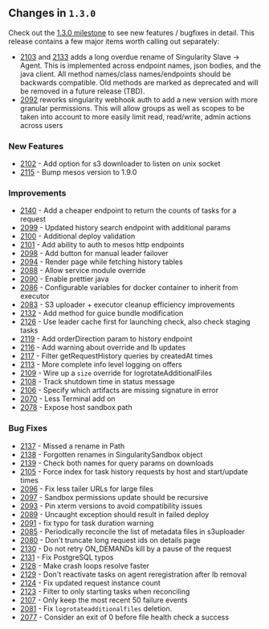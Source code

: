 ## Changes in `1.3.0`

Check out the [1.3.0 milestone](https://github.com/HubSpot/Singularity/milestone/44) to see new features / bugfixes in detail. This release contains a few major items worth calling out separately:

- [2103](https://github.com/HubSpot/Singularity/pull/2103) and [2133](https://github.com/HubSpot/Singularity/pull/2133) adds a long overdue rename of Singularity Slave -> Agent. This is implemented across endpoint names, json bodies, and the java client. All method names/class names/endpoints should be backwards compatible. Old methods are marked as deprecated and will be removed in a future release (TBD).
- [2092](https://github.com/HubSpot/Singularity/pull/2092) reworks singularity webhook auth to add a new version with more granular permissions. This will allow groups as well as scopes to be taken into account to more easily limit read, read/write, admin actions across users

### New Features

- [2102](https://github.com/HubSpot/Singularity/pull/2102) - Add option for s3 downloader to listen on unix socket
- [2115](https://github.com/HubSpot/Singularity/pull/2115) - Bump mesos version to 1.9.0


### Improvements

- [2140](https://github.com/HubSpot/Singularity/pull/2140) - Add a cheaper endpoint to return the counts of tasks for a request
- [2099](https://github.com/HubSpot/Singularity/pull/2099) - Updated history search endpoint with additional params
- [2100](https://github.com/HubSpot/Singularity/pull/2100) - Additional deploy validation
- [2101](https://github.com/HubSpot/Singularity/pull/2101) - Add ability to auth to mesos http endpoints
- [2098](https://github.com/HubSpot/Singularity/pull/2098) - Add button for manual leader failover
- [2094](https://github.com/HubSpot/Singularity/pull/2094) - Render page while fetching history tables
- [2088](https://github.com/HubSpot/Singularity/pull/2088) - Allow service module override
- [2090](https://github.com/HubSpot/Singularity/pull/2090) - Enable prettier java
- [2086](https://github.com/HubSpot/Singularity/pull/2086) - Configurable variables for docker container to inherit from executor
- [2083](https://github.com/HubSpot/Singularity/pull/2083) - S3 uploader + executor cleanup efficiency improvements
- [2132](https://github.com/HubSpot/Singularity/pull/2132) - Add method for guice bundle modification
- [2126](https://github.com/HubSpot/Singularity/pull/2126) - Use leader cache first for launching check, also check staging tasks
- [2119](https://github.com/HubSpot/Singularity/pull/2119) - Add orderDirection param to history endpoint
- [2116](https://github.com/HubSpot/Singularity/pull/2116) - Add warning about override and lb updates
- [2117](https://github.com/HubSpot/Singularity/pull/2117) - Filter getRequestHistory queries by createdAt times
- [2113](https://github.com/HubSpot/Singularity/pull/2113) - More complete info level logging on offers
- [2109](https://github.com/HubSpot/Singularity/pull/2109) - Wire up a `size` override for logrotateAdditionalFiles
- [2108](https://github.com/HubSpot/Singularity/pull/2108) - Track shutdown time in status message
- [2106](https://github.com/HubSpot/Singularity/pull/2106) - Specify which artifacts are missing signature in error
- [2070](https://github.com/HubSpot/Singularity/pull/2070) - Less Terminal add on
- [2078](https://github.com/HubSpot/Singularity/pull/2078) - Expose host sandbox path


### Bug Fixes

- [2137](https://github.com/HubSpot/Singularity/pull/2137) - Missed a rename in Path
- [2138](https://github.com/HubSpot/Singularity/pull/2138) - Forgotten renames in SingularitySandbox object
- [2139](https://github.com/HubSpot/Singularity/pull/2139) - Check both names for query params on downloads
- [2105](https://github.com/HubSpot/Singularity/pull/2105) - Force index for task history requests by host and start/update times
- [2096](https://github.com/HubSpot/Singularity/pull/2096) - Fix less tailer URLs for large files
- [2097](https://github.com/HubSpot/Singularity/pull/2097) - Sandbox permissions update should be recursive
- [2093](https://github.com/HubSpot/Singularity/pull/2093) - Pin xterm versions to avoid compatibility issues
- [2089](https://github.com/HubSpot/Singularity/pull/2089) - Uncaught exception should result in failed deploy
- [2091](https://github.com/HubSpot/Singularity/pull/2091) - fix typo for task duration warning
- [2085](https://github.com/HubSpot/Singularity/pull/2085) - Periodically reconcile the list of metadata files in s3uploader
- [2080](https://github.com/HubSpot/Singularity/pull/2080) - Don't truncate long request ids on details page
- [2130](https://github.com/HubSpot/Singularity/pull/2130) - Do not retry ON_DEMANDs kill by a pause of the request
- [2131](https://github.com/HubSpot/Singularity/pull/2131) - Fix PostgreSQL typos
- [2128](https://github.com/HubSpot/Singularity/pull/2128) - Make crash loops resolve faster
- [2129](https://github.com/HubSpot/Singularity/pull/2129) - Don't reactivate tasks on agent reregistration after lb removal
- [2124](https://github.com/HubSpot/Singularity/pull/2124) - Fix updated request instance count
- [2123](https://github.com/HubSpot/Singularity/pull/2123) - Filter to only starting tasks when reconciling
- [2107](https://github.com/HubSpot/Singularity/pull/2107) - Only keep the most recent 50 failure events
- [2081](https://github.com/HubSpot/Singularity/pull/2081) - Fix `logrotateadditionalfiles` deletion.
- [2077](https://github.com/HubSpot/Singularity/pull/2077) - Consider an exit of 0 before file health check a success
